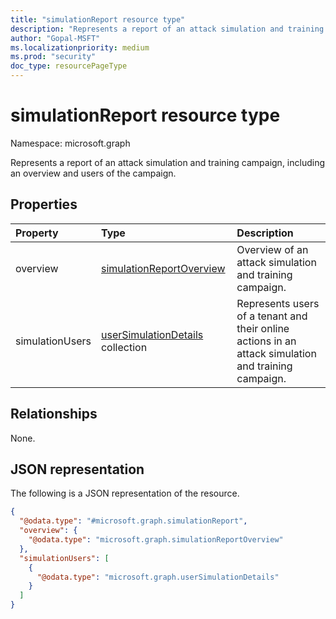 ```yaml
---
title: "simulationReport resource type"
description: "Represents a report of an attack simulation and training campaign."
author: "Gopal-MSFT"
ms.localizationpriority: medium
ms.prod: "security"
doc_type: resourcePageType
---
```


# simulationReport resource type

Namespace: microsoft.graph

Represents a report of an attack simulation and training campaign, including an overview and users of the campaign.

## Properties
|Property|Type|Description|
|:---|:---|:---|
|overview|[simulationReportOverview](../resources/simulationreportoverview.md)|Overview of an attack simulation and training campaign.|
|simulationUsers|[userSimulationDetails](../resources/usersimulationdetails.md) collection|Represents users of a tenant and their online actions in an attack simulation and training campaign.|

## Relationships
None.

## JSON representation
The following is a JSON representation of the resource.
<!-- {
  "blockType": "resource",
  "@odata.type": "microsoft.graph.simulationReport"
}
-->
``` json
{
  "@odata.type": "#microsoft.graph.simulationReport",
  "overview": {
    "@odata.type": "microsoft.graph.simulationReportOverview"
  },
  "simulationUsers": [
    {
      "@odata.type": "microsoft.graph.userSimulationDetails"
    }
  ]
}
```

